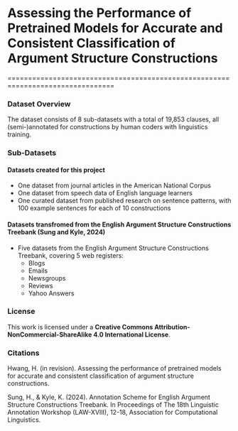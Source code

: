 # Assessing the Performance of Pretrained Models for Accurate and Consistent Classification of Argument Structure Constructions
================================================================================

### Dataset Overview

The dataset consists of 8 sub-datasets with a total of 19,853 clauses, all (semi-)annotated for constructions by human coders with linguistics training.

### Sub-Datasets

#### Datasets created for this project

* One dataset from journal articles in the American National Corpus
* One dataset from speech data of English language learners
* One curated dataset from published research on sentence patterns, with 100 example sentences for each of 10 constructions

#### Datasets transfromed from the English Argument Structure Constructions Treebank (Sung and Kyle, 2024)

* Five datasets from the English Argument Structure Constructions Treebank, covering 5 web registers:
	+ Blogs
	+ Emails
	+ Newsgroups
	+ Reviews
	+ Yahoo Answers 

### License
This work is licensed under a **Creative Commons Attribution-NonCommercial-ShareAlike 4.0 International License**.


### Citations
Hwang, H. (in revision). Assessing the performance of pretrained models for accurate and consistent classification of argument structure constructions.

Sung, H., & Kyle, K. (2024). Annotation Scheme for English Argument Structure Constructions Treebank. In Proceedings of The 18th Linguistic Annotation Workshop (LAW-XVIII), 12-18, Association for Computational Linguistics.
